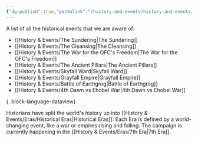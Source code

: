 ```yaml
---
{"dg-publish":true,"permalink":"/history-and-events/history-and-events/","hideInGraph":true,"updated":"2025-06-10T19:11:47.453+01:00"}
---
```


A list of all the historical events that we are aware of:
- [[History & Events/The Sundering\|The Sundering]]
- [[History & Events/The Cleansing\|The Cleansing]]
- [[History & Events/The War for the OFC's Freedom\|The War for the OFC's Freedom]]
- [[History & Events/The Ancient Pillars\|The Ancient Pillars]]
- [[History & Events/Skyfall Ward\|Skyfall Ward]]
- [[History & Events/Grayfall Empire\|Grayfall Empire]]
- [[History & Events/Battle of Earthgrog\|Battle of Earthgrog]]
- [[History & Events/4th Dawn vs Ehobel War\|4th Dawn vs Ehobel War]]

{ .block-language-dataview}

Historians have split the world's history up into [[History & Events/Eras/Historical Eras\|Historical Eras]]. Each Era is defined by a world-changing event, like a war or empires rising and falling. The campaign is currently happening in the [[History & Events/Eras/7th Era\|7th Era]].